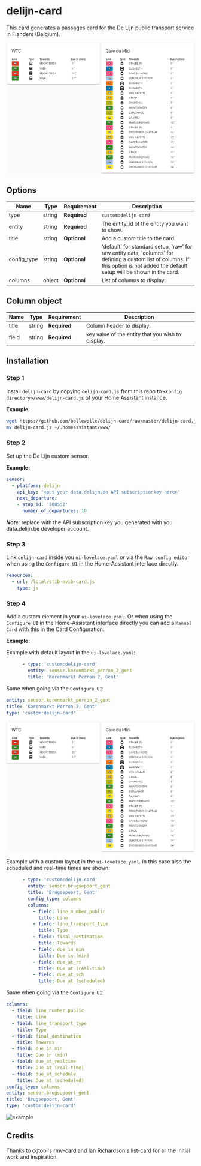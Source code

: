 # delijn-card

This card generates a passages card for the De Lijn public transport service in Flanders (Belgium).

![example](example.png)

## Options

| Name | Type | Requirement | Description
| ---- | ---- | ------- | -----------
| type | string | **Required** | `custom:delijn-card`
| entity | string | **Required** | The entity_id of the entity you want to show.
| title | string | **Optional** | Add a custom title to the card.
| config_type | string | **Optional** | 'default' for standard setup, 'raw' for raw entity data, 'columns' for defining a custom list of columns. If this option is not added the default setup will be shown in the card.
| columns | object | **Optional** | List of columns to display.

## Column object

| Name | Type | Requirement | Description
| ---- | ---- | ------- | -----------
| title | string | **Required** | Column header to display.
| field | string | **Required** | key value of the entity that you wish to display.

## Installation

### Step 1

Install `delijn-card` by copying `delijn-card.js` from this repo to `<config directory>/www/delijn-card.js` of your Home Assistant instance.

**Example:**

```bash
wget https://github.com/bollewolle/delijn-card/raw/master/delijn-card.js
mv delijn-card.js ~/.homeassistant/www/
```

### Step 2

Set up the De Lijn custom sensor.

**Example:**

```yaml
sensor:
  - platform: delijn
    api_key: '<put your data.delijn.be API subscriptionkey here>'
    next_departure:
    - stop_id: '200552'
      number_of_departures: 10
```
**_Note_**: replace with the API subscription key you generated with you data.delijn.be developer account.

### Step 3

Link `delijn-card` inside you `ui-lovelace.yaml` or via the `Raw config editor` when using the `Configure UI` in the Home-Assistant interface directly.

```yaml
resources:
  - url: /local/stib-mvib-card.js
    type: js
```

### Step 4

Add a custom element in your `ui-lovelace.yaml`. Or when using the `Configure UI` in the Home-Assistant interface directly you can add a `Manual Card` with this in the Card Configuration.

**Example:**

Example with default layout in the `ui-lovelace.yaml`:
```yaml
      - type: 'custom:delijn-card'
        entity: sensor.korenmarkt_perron_2_gent
        title: 'Korenmarkt Perron 2, Gent'

```
Same when going via the `Configure UI`:
```yaml
entity: sensor.korenmarkt_perron_2_gent
title: 'Korenmarkt Perron 2, Gent'
type: 'custom:delijn-card'


```

![example](example.png)

Example with a custom layout in the `ui-lovelace.yaml`. In this case also the scheduled and real-time times are shown:
```yaml
      - type: 'custom:delijn-card'
        entity: sensor.brugsepoort_gent
        title: 'Brugsepoort, Gent'
        config_type: columns
        columns:
          - field: line_number_public
            title: Line
          - field: line_transport_type
            title: Type
          - field: final_destination
            title: Towards
          - field: due_in_min
            title: Due in (min)
          - field: due_at_rt
            title: Due at (real-time)
          - field: due_at_sch
            title: Due at (scheduled)

```

Same when going via the `Configure UI`:
```yaml
columns:
  - field: line_number_public
    title: Line
  - field: line_transport_type
    title: Type
  - field: final_destination
    title: Towards
  - field: due_in_min
    title: Due in (min)
  - field: due_at_realtime
    title: Due at (real-time)
  - field: due_at_schedule
    title: Due at (scheduled)
config_type: columns
entity: sensor.brugsepoort_gent
title: 'Brugsepoort, Gent'
type: 'custom:delijn-card'

```
![example](example2.png)


## Credits

Thanks to [cgtobi's rmv-card](https://github.com/cgtobi/rmv-card) and [Ian Richardson's list-card](https://github.com/custom-cards/list-card) for all the initial work and inspiration.